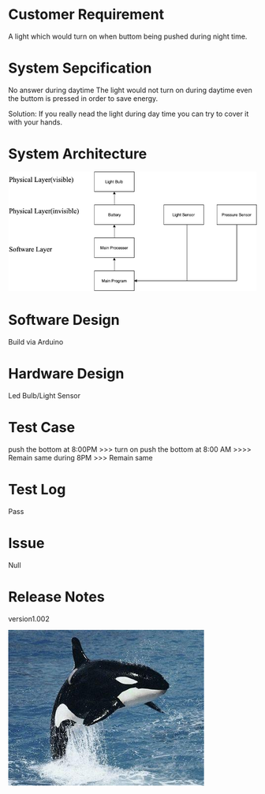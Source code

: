 # Customer Requirement
A light which would turn on when buttom being pushed during night time.

# System Sepcification
No answer during daytime
The light would not turn on during daytime even the buttom is pressed in order to save energy.

Solution: If you really nead the light during day time you can try to cover it with your hands.

# System Architecture
![image](https://github.com/pyqqc/IB-Computer-Science/blob/master/Untitled%20Diagram.png)

# Software Design
Build via Arduino

# Hardware Design
Led Bulb/Light Sensor

# Test Case
push the bottom at 8:00PM >>> turn on
push the bottom at 8:00 AM >>>> Remain same
during 8PM >>> Remain same


# Test Log
Pass

# Issue
Null


# Release Notes
version1.002

![image](https://github.com/pyqqc/IB-Computer-Science/blob/master/%E4%B8%8B%E8%BD%BD.jpg?raw=true)
